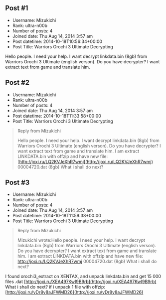 ## Post #1
- Username: Mizukichi
- Rank: ultra-n00b
- Number of posts: 4
- Joined date: Thu Aug 14, 2014 3:57 am
- Post datetime: 2014-10-18T10:56:34+00:00
- Post Title: Warriors Orochi 3 Ultimate Decrypting

Hello people. I need your help. I want decrypt linkdata.bin (8gb) from Warriors Orochi 3 Ultimate (english verson). Do you have decrypter?
I want extract text from game and translate him.
## Post #2
- Username: Mizukichi
- Rank: ultra-n00b
- Number of posts: 4
- Joined date: Thu Aug 14, 2014 3:57 am
- Post datetime: 2014-10-18T11:33:58+00:00
- Post Title: Warriors Orochi 3 Ultimate Decrypting

> Reply from Mizukichi
>
> Hello people. I need your help. I want decrypt linkdata.bin (8gb) from Warriors Orochi 3 Ultimate (english verson). Do you have decrypter?
I want extract text from game and translate him.
I am extract LINKDATA.bin with offzip and have new file:
[http://joxi.ru/LQ2KVJeXhR7wmj](http://joxi.ru/LQ2KVJeXhR7wmj)
00004720.dat (8gb)
What i shall do next?
## Post #3
- Username: Mizukichi
- Rank: ultra-n00b
- Number of posts: 4
- Joined date: Thu Aug 14, 2014 3:57 am
- Post datetime: 2014-10-18T11:59:38+00:00
- Post Title: Warriors Orochi 3 Ultimate Decrypting

> Reply from Mizukichi
>
> Mizukichi wrote:Hello people. I need your help. I want decrypt linkdata.bin (8gb) from Warriors Orochi 3 Ultimate (english verson). Do you have decrypter?
I want extract text from game and translate him.
I am extract LINKDATA.bin with offzip and have new file:
http://joxi.ru/LQ2KVJeXhR7wmj
00004720.dat (8gb)
What i shall do next?

I found orochi3_extract on XENTAX, and unpack linkdata.bin and get 15 000 files .dat
[http://joxi.ru/XEA497KwI9B9rb](http://joxi.ru/XEA497KwI9B9rb)
What i shall do next?
if i unpack 1 file with offzip:
[http://joxi.ru/vDr8v8aJFWMD26](http://joxi.ru/vDr8v8aJFWMD26)
